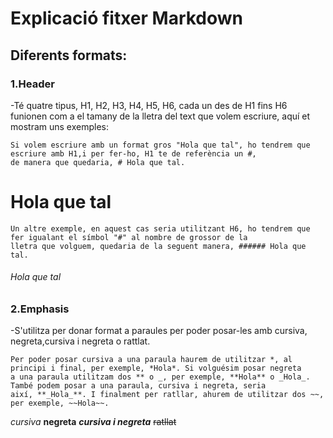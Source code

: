# Explicació fitxer Markdown

## Diferents formats:

### 1.Header

  -Té quatre tipus, H1, H2, H3, H4, H5, H6, cada un des de H1 fins H6 funionen com a el tamany de la lletra del text que volem
  escriure, aquí et mostram uns exemples:
  
  ```
  Si volem escriure amb un format gros "Hola que tal", ho tendrem que escriure amb H1,i per fer-ho, H1 te de referència un #,
  de manera que quedaria, # Hola que tal.
  ```
  
  # Hola que tal

  ```
  Un altre exemple, en aquest cas seria utilitzant H6, ho tendrem que fer igualant el símbol "#" al nombre de grossor de la 
  lletra que volguem, quedaria de la seguent manera, ###### Hola que tal.
  ```
  ###### Hola que tal
  
### 2.Emphasis

  -S'utilitza per donar format a paraules per poder posar-les amb cursiva, negreta,cursiva i negreta o rattlat.
  
  ```
  Per poder posar cursiva a una paraula haurem de utilitzar *, al principi i final, per exemple, *Hola*. Si volguésim posar negreta
  a una paraula utilitzam dos ** o _, per exemple, **Hola** o _Hola_. També podem posar a una paraula, cursiva i negreta, seria 
  així, **_Hola_**. I finalment per ratllar, ahurem de utilitzar dos ~~, per exemple, ~~Hola~~.
  ```
  
  *cursiva*   **negreta**   **_cursiva i negreta_**   ~~ratllat~~
  
